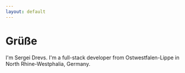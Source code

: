 ```yaml
---
layout: default
---
```

# Grüße
I'm Sergei Drevs. I'm a full-stack developer from Ostwestfalen-Lippe in North Rhine-Westphalia, Germany.